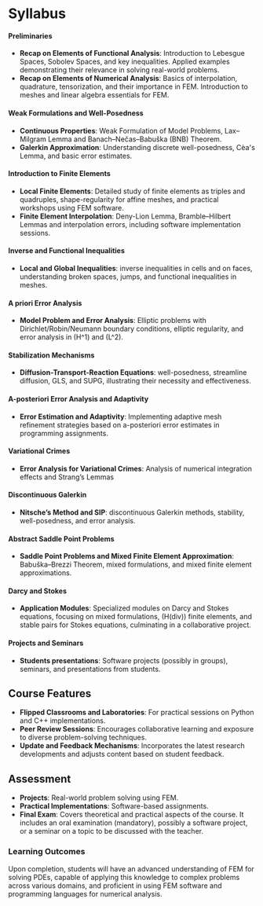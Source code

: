 # Syllabus

#### Preliminaries

- **Recap on Elements of Functional Analysis**: Introduction to Lebesgue Spaces, Sobolev Spaces, and key inequalities. Applied examples demonstrating their relevance in solving real-world problems.
- **Recap on Elements of Numerical Analysis**: Basics of interpolation, quadrature, tensorization, and their importance in FEM. Introduction to meshes and linear algebra essentials for FEM.

#### Weak Formulations and Well-Posedness

- **Continuous Properties**: Weak Formulation of Model Problems, Lax–Milgram Lemma and Banach–Nečas–Babuška (BNB) Theorem.
- **Galerkin Approximation**: Understanding discrete well-posedness, Cèa's Lemma, and basic error estimates.

#### Introduction to Finite Elements

- **Local Finite Elements**: Detailed study of finite elements as triples and quadruples, shape-regularity for affine meshes, and practical workshops using FEM software.
- **Finite Element Interpolation**: Deny-Lion Lemma, Bramble–Hilbert Lemmas and interpolation errors, including software implementation sessions.

#### Inverse and Functional Inequalities

- **Local and Global Inequalities**: inverse inequalities in cells and on faces, understanding broken spaces, jumps, and functional inequalities in meshes.

#### A priori Error Analysis

- **Model Problem and Error Analysis**: Elliptic problems with Dirichlet/Robin/Neumann boundary conditions, elliptic regularity, and error analysis in \(H^1\) and \(L^2\).

#### Stabilization Mechanisms

- **Diffusion-Transport-Reaction Equations**: well-posedness, streamline diffusion, GLS, and SUPG, illustrating their necessity and effectiveness.

#### A-posteriori Error Analysis and Adaptivity

- **Error Estimation and Adaptivity**: Implementing adaptive mesh refinement strategies based on a-posteriori error estimates in programming assignments.

#### Variational Crimes

- **Error Analysis for Variational Crimes**: Analysis of numerical integration effects and Strang’s Lemmas

#### Discontinuous Galerkin

- **Nitsche’s Method and SIP**: discontinuous Galerkin methods, stability, well-posedness, and error analysis.

#### Abstract Saddle Point Problems

- **Saddle Point Problems and Mixed Finite Element Approximation**: Babuška–Brezzi Theorem, mixed formulations, and mixed finite element approximations.

#### Darcy and Stokes

- **Application Modules**: Specialized modules on Darcy and Stokes equations, focusing on mixed formulations, \(H(div)\) finite elements, and stable pairs for Stokes equations, culminating in a collaborative project.

#### Projects and Seminars

- **Students presentations**: Software projects (possibly in groups), seminars, and presentations from students.

## Course Features

- **Flipped Classrooms and Laboratories**: For practical sessions on Python and C++ implementations.
- **Peer Review Sessions**: Encourages collaborative learning and exposure to diverse problem-solving techniques.
- **Update and Feedback Mechanisms**: Incorporates the latest research developments and adjusts content based on student feedback.

## Assessment

- **Projects**: Real-world problem solving using FEM.
- **Practical Implementations**: Software-based assignments.
- **Final Exam**: Covers theoretical and practical aspects of the course. It includes an oral examination (mandatory), possibly a software project, or a seminar on a topic to be discussed with the teacher.

### Learning Outcomes

Upon completion, students will have an advanced understanding of FEM for solving PDEs, capable of applying this knowledge to complex problems across various domains, and proficient in using FEM software and programming languages for numerical analysis.
